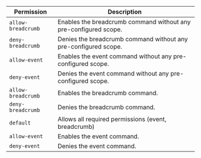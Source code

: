 | Permission | Description |
|------|-----|
|`allow-breadcrumb`|Enables the breadcrumb command without any pre-configured scope.|
|`deny-breadcrumb`|Denies the breadcrumb command without any pre-configured scope.|
|`allow-event`|Enables the event command without any pre-configured scope.|
|`deny-event`|Denies the event command without any pre-configured scope.|
|`allow-breadcrumb`|Enables the breadcrumb command.|
|`deny-breadcrumb`|Denies the breadcrumb command.|
|`default`|Allows all required permissions (event, breadcrumb)|
|`allow-event`|Enables the event command.|
|`deny-event`|Denies the event command.|
